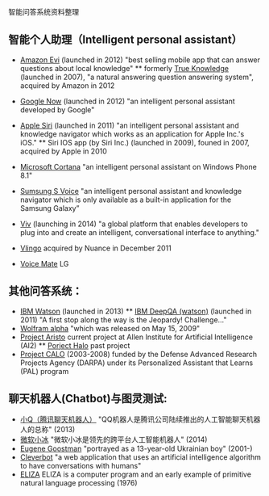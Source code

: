 智能问答系统资料整理

## 智能个人助理（Intelligent personal assistant）
* [Amazon Evi](http://www.evi.com/) (launched in 2012) "best selling mobile app that can answer questions about local knowledge"
** formerly [True Knowledge](http://en.wikipedia.org/wiki/Evi_(software)) (launched in 2007), "a natural answering question answering system", acquired by Amazon in 2012
* [Google Now](http://www.google.com/landing/now/) (launched in 2012) "an intelligent personal assistant developed by Google"
* [Apple Siri](https://www.apple.com/ios/siri/) (launched in 2011) "an intelligent personal assistant and knowledge navigator which works as an application for Apple Inc.'s iOS." 
** Siri IOS app (by Siri Inc.) (launched in 2009), founed in 2007, acquired by Apple in 2010
* [Microsoft Cortana](http://www.windowsphone.com/en-us/how-to/wp8/cortana/meet-cortana) "an intelligent personal assistant on Windows Phone 8.1"
* [Sumsung S Voice](http://www.samsung.com/global/galaxys3/svoice.html) "an intelligent personal assistant and knowledge navigator which is only available as a built-in application for the Samsung Galaxy”


* [Viv](http://viv.ai/) (launching in 2014) "a global platform that enables developers to plug into and create an intelligent, conversational interface to anything." 


* [Vlingo](http://en.wikipedia.org/wiki/Vlingo) acquired by Nuance in December 2011
* [Voice Mate](http://en.wikipedia.org/wiki/Voice_Mate)  LG


## 其他问答系统：
* [IBM Watson](http://www.ibm.com/smarterplanet/us/en/ibmwatson/) (launched in 2013)
** [IBM DeepQA (watson)](https://www.research.ibm.com/deepqa/deepqa.shtml) (launched in 2011) "A first stop along the way is the Jeopardy! Challenge..."
* [Wolfram alpha](http://www.wolframalpha.com/) "which was released on May 15, 2009"
* [Project Aristo](http://www.allenai.org/TemplateGeneric.aspx?contentId=8) current project at Allen Institute for Artificial Intelligence (AI2) 
** [Porject Halo](http://www.allenai.org/TemplateGeneric.aspx?contentId=9) past project 
* [Project CALO](http://en.wikipedia.org/wiki/CALO) (2003-2008) funded by the Defense Advanced Research Projects Agency (DARPA) under its Personalized Assistant that Learns (PAL) program


## 聊天机器人(Chatbot)与图灵测试:
* [小Q（腾讯聊天机器人）](http://qrobot.qq.com/) "QQ机器人是腾讯公司陆续推出的人工智能聊天机器人的总称" (2013)
* [微软小冰](http://www.msxiaoice.com/v2/DesktopLanding) "微软小冰是领先的跨平台人工智能机器人" (2014)
* [Eugene Goostman](http://en.wikipedia.org/wiki/Eugene_Goostman) "portrayed as a 13-year-old Ukrainian boy" (2001-)
* [Cleverbot](http://en.wikipedia.org/wiki/Cleverbot) "a web application that uses an artificial intelligence algorithm to have conversations with humans"
* [ELIZA](http://en.wikipedia.org/wiki/ELIZA) ELIZA is a computer program and an early example of primitive natural language processing (1976)
